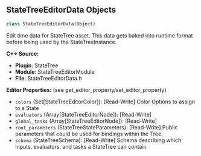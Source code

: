 ## StateTreeEditorData Objects

```python
class StateTreeEditorData(Object)
```

Edit time data for StateTree asset. This data gets baked into runtime format before being used by the StateTreeInstance.

**C++ Source:**

- **Plugin**: StateTree
- **Module**: StateTreeEditorModule
- **File**: StateTreeEditorData.h

**Editor Properties:** (see get_editor_property/set_editor_property)

- ``colors`` (Set[StateTreeEditorColor]):  [Read-Write] Color Options to assign to a State
- ``evaluators`` (Array[StateTreeEditorNode]):  [Read-Write]
- ``global_tasks`` (Array[StateTreeEditorNode]):  [Read-Write]
- ``root_parameters`` (StateTreeStateParameters):  [Read-Write] Public parameters that could be used for bindings within the Tree.
- ``schema`` (StateTreeSchema):  [Read-Write] Schema describing which inputs, evaluators, and tasks a StateTree can contain

<a id="unreal.StateTreeFactory"></a>